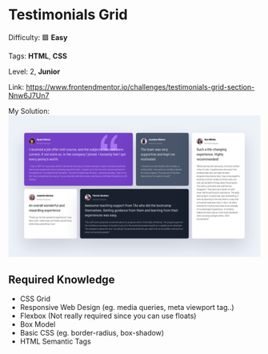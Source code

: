 # Testimonials Grid

Difficulty: 🟩 **Easy**

Tags: **HTML**, **CSS**

Level: 2, **Junior**

Link: https://www.frontendmentor.io/challenges/testimonials-grid-section-Nnw6J7Un7

My Solution:
![My Solution](preview.png)

## Required Knowledge
- CSS Grid
- Responsive Web Design (eg. media queries, meta viewport tag..)
- Flexbox (Not really required since you can use floats)
- Box Model
- Basic CSS (eg. border-radius, box-shadow)
- HTML Semantic Tags
